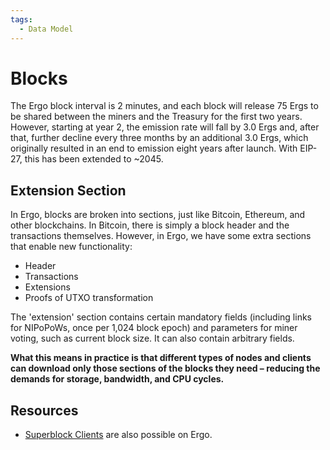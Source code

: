 ```yaml
---
tags:
  - Data Model
---
```

# Blocks

The Ergo block interval is 2 minutes, and each block will release 75 Ergs to be shared between the miners and the Treasury for the first two years. However, starting at year 2, the emission rate will fall by 3.0 Ergs and, after that, further decline every three months by an additional 3.0 Ergs, which originally resulted in an end to emission eight years after launch. With EIP-27, this has been extended to ~2045. 


## Extension Section

In Ergo, blocks are broken into sections, just like Bitcoin, Ethereum, and other blockchains. In Bitcoin, there is simply a block header and the transactions themselves. However, in Ergo, we have some extra sections that enable new functionality:

* Header
* Transactions
* Extensions
* Proofs of UTXO transformation

The 'extension' section contains certain mandatory fields (including links for NIPoPoWs, once per 1,024 block epoch) and parameters for miner voting, such as current block size. It can also contain arbitrary fields.

**What this means in practice is that different types of nodes and clients can download only those sections of the blocks they need – reducing the demands for storage, bandwidth, and CPU cycles.**


## Resources

- [Superblock Clients](log_space.md) are also possible on Ergo. 



